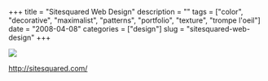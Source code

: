 +++
title = "Sitesquared Web Design"
description = ""
tags = ["color", "decorative", "maximalist", "patterns", "portfolio", "texture", "trompe l'oeil"]
date = "2008-04-08"
categories = ["design"]
slug = "sitesquared-web-design"
+++


 

  <div id="screens-thumbs" class="clearfix">
    <div class="txt-center" id="design-submission"><a href="http://sitesquared.com/"><img id='bluga-thumbnail-1183' class='bluga-thumbnail large' src='//media.konigi.com/bluga/
wt47fb7ba10e98c_0.jpg'/></a></div>  
  </div>   
<p><a href="http://sitesquared.com/">http://sitesquared.com/</a></p>




